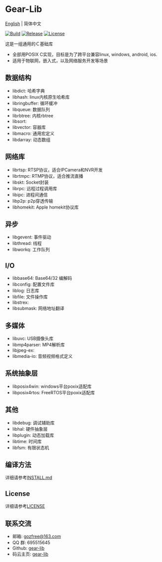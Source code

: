 # Gear-Lib

[English](README.md) | 简体中文

[![Build](https://travis-ci.org/gozfree/gear-lib.svg?branch=master)](https://travis-ci.org/gozfree/gear-lib)
[![Release](https://img.shields.io/github/release/gozfree/gear-lib.svg)](https://github.com/gozfree/gear-lib/releases)
[![License](https://img.shields.io/github/license/gozfree/gear-lib.svg)](https://github.com/gozfree/gear-lib/blob/master/LICENSE.MIT)

这是一组通用的Ｃ基础库
* 全部用POSIX C实现，目标是为了跨平台兼容linux, windows, android, ios.
* 适用于物联网，嵌入式，以及网络服务开发等场景

## 数据结构
* libdict: 哈希字典
* libhash: linux内核原生哈希库
* libringbuffer: 循环缓冲
* libqueue: 数据队列
* librbtree: 内核rbtree
* libsort:
* libvector: 容器库
* libmacro: 通用宏定义
* libdarray: 动态数组

## 网络库
* librtsp: RTSP协议，适合IPCamera和NVR开发
* librtmpc: RTMP协议，适合推流直播
* libskt: Socket封装
* librpc: 远程过程调用库
* libipc: 进程间通信
* libp2p: p2p穿透传输
* libhomekit: Apple homekit协议库

## 异步
* libgevent: 事件驱动
* libthread: 线程
* libworkq: 工作队列

## I/O
* libbase64: Base64/32 编解码
* libconfig: 配置文件库
* liblog: 日志库
* libfile: 文件操作库
* libstrex:
* libsubmask: 网络地址翻译

## 多媒体
* libuvc: USB摄像头库
* libmp4parser: MP4解析库
* libjpeg-ex:
* libmedia-io: 音频视频格式定义

## 系统抽象层
* libposix4win: windows平台poxix适配库
* libposix4rtos: FreeRTOS平台poxix适配库

## 其他
* libdebug: 调试辅助库
* libhal: 硬件抽象层
* libplugin: 动态加载库
* libtime: 时间库
* libfsm: 有限状态机

## 编译方法
详细请参考[INSTALL.md](https://github.com/gozfree/gear-lib/blob/master/INSTALL.md)

## License
详细请参考[LICENSE](https://github.com/gozfree/gear-lib/blob/master/LICENSE.MIT)

## 联系交流
* 邮箱: gozfree@163.com
* QQ 群: 695515645
* Github: [gear-lib](https://github.com/gozfree/gear-lib)
* 码云主页: [gear-lib](https://gitee.com/gozfreee/gear-lib)
